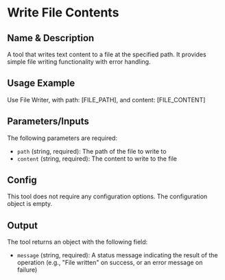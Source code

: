 # Write File Contents

## Name & Description
A tool that writes text content to a file at the specified path. It provides simple file writing functionality with error handling.

## Usage Example
Use File Writer, with path: [FILE_PATH], and content: [FILE_CONTENT]

## Parameters/Inputs
The following parameters are required:
- `path` (string, required): The path of the file to write to
- `content` (string, required): The content to write to the file

## Config
This tool does not require any configuration options. The configuration object is empty.

## Output
The tool returns an object with the following field:
- `message` (string, required): A status message indicating the result of the operation (e.g., "File written" on success, or an error message on failure)
